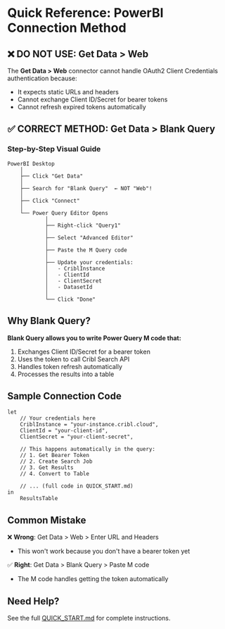 # Quick Reference: PowerBI Connection Method

## ❌ DO NOT USE: Get Data > Web

The **Get Data > Web** connector cannot handle OAuth2 Client Credentials authentication because:
- It expects static URLs and headers
- Cannot exchange Client ID/Secret for bearer tokens
- Cannot refresh expired tokens automatically

## ✅ CORRECT METHOD: Get Data > Blank Query

### Step-by-Step Visual Guide

```
PowerBI Desktop
    │
    ├── Click "Get Data"
    │
    ├── Search for "Blank Query"  ← NOT "Web"!
    │
    ├── Click "Connect"
    │
    └── Power Query Editor Opens
            │
            ├── Right-click "Query1"
            │
            ├── Select "Advanced Editor"
            │
            ├── Paste the M Query code
            │
            ├── Update your credentials:
            │   - CriblInstance
            │   - ClientId  
            │   - ClientSecret
            │   - DatasetId
            │
            └── Click "Done"
```

## Why Blank Query?

**Blank Query allows you to write Power Query M code that:**
1. Exchanges Client ID/Secret for a bearer token
2. Uses the token to call Cribl Search API
3. Handles token refresh automatically
4. Processes the results into a table

## Sample Connection Code

```powerquery
let
    // Your credentials here
    CriblInstance = "your-instance.cribl.cloud",
    ClientId = "your-client-id",
    ClientSecret = "your-client-secret",
    
    // This happens automatically in the query:
    // 1. Get Bearer Token
    // 2. Create Search Job
    // 3. Get Results
    // 4. Convert to Table
    
    // ... (full code in QUICK_START.md)
in
    ResultsTable
```

## Common Mistake

❌ **Wrong**: Get Data > Web > Enter URL and Headers
- This won't work because you don't have a bearer token yet

✅ **Right**: Get Data > Blank Query > Paste M code
- The M code handles getting the token automatically

## Need Help?

See the full [QUICK_START.md](./QUICK_START.md) for complete instructions.